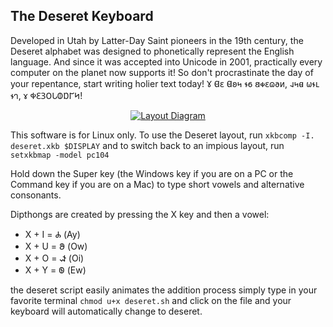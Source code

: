 ## The Deseret Keyboard

Developed in Utah by Latter-Day Saint pioneers in the 19th century, the Deseret alphabet was designed to
phonetically represent the English language. And since it was accepted into
Unicode in 2001, practically every computer on the planet now supports it! So
don't procrastinate the day of your repentance, start writing holier text today!
𐐜 𐐔𐐩 𐐔𐐪𐑌 𐐮𐑆 𐐺𐑉𐐩𐐿𐐨𐑍, 𐐰𐑌𐐼 𐐶𐐮𐑃 𐐮𐐻, 𐑄 𐐡𐐁𐐚𐐄𐐢𐐅𐐟𐐊𐐤!

<p align="center">
    <a href="http://htmlpreview.github.io/?https://github.com/alexhenrie/deseret-keyboard/blob/master/deseret.html">
        <img
            alt="Layout Diagram"
            src="https://raw.githubusercontent.com/alexhenrie/deseret-keyboard/master/deseret.png"
        />
    </a>
</p>

This software is for Linux only. To use the Deseret layout, run
`xkbcomp -I. deseret.xkb $DISPLAY` and to switch back to an impious layout, run
`setxkbmap -model pc104`

Hold down the Super key (the Windows key if you are on a PC or the Command key
if you are on a Mac) to type short vowels and alternative consonants.

Dipthongs are created by pressing the X key and then a vowel:
* X + I = 𐐌 (Ay)
* X + U = 𐐍 (Ow)
* X + O = 𐐦 (Oi)
* X + Y = 𐐧 (Ew)

the deseret script easily animates the addition process
simply type in your favorite terminal `chmod u+x deseret.sh` and click on the file 
and your keyboard will automatically change to deseret.
